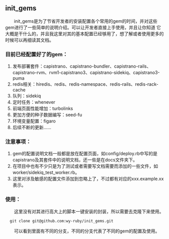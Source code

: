 init_gems
---------------
　　init_gems是为了节省开发者的安装配置各个常用的gem的时间，并对这些gem进行了一些简单的说明介绍。可以让开发者直接上手使用，并且让你知道
它大概是干什么的，并且我这里对其的基本配置已经够用了，想了解或者使用更多的时候可以再细读其文档。    

### 目前已经配置好了的gem：
1. 发布部署套件：capistrano、capistrano-bundler、capistrano-rails、capistrano-rvm、rvm1-capistrano3、capistrano-sidekiq、capistrano3-puma
2. redis相关：hiredis、redis、redis-namespace、redis-rails、redis-rack-cache
3. 队列：sidekiq
4. 定时任务：whenever
5. 前端页面性能增加：turbolinks
6. 更加方便的种子数据编写：seed-fu
7. 环境变量配置：figaro
8. 后续不断的更新……

### 注意事项：
1. gem的配置说明文档一般都是放在配置页面，如config/deploy.rb中写的是capistrano及其套件中的说明文档，还一些是在docs文件夹下。　
2. 在项目中也有不少只是为了测试或者需要写文档需要而添加的一些文件，如worker/sidekiq_test_worker.rb。    
3. 这里对涉及敏感的配置文件添加到忽略上了，不过都有对应的xxx.example.xx表示。    


### 使用：
　　这里没有对其进行高大上的脚本一键安装的封装，所以需要去克隆下来使用。
```
  git clone git@github.com:wy-ruby/init_gems.git
```
　　可以看到里面有不同的分支，不同的分支代表了不同的gem的配置及使用。
